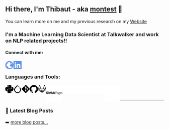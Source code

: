 <!--more-->

## Hi there, I'm Thibaut - aka [montest][website] 👋

You can learn more on me and my previous research on my [Website][website]

### I'm a Machine Learning Data Scientist at Talkwalker and work on NLP related projects!!

#### Connect with me:

[<img align="left" alt="montest.github.io" width="26px" src=logos/globe-blue.svg />][website]
[<img align="left" alt="linkedin" width="26px" src=logos/linkedin-blue.svg />][linkedin]

<br />


### Languages and Tools:

<!-- ![image info](./logos/python.svg) -->

<!-- Light Mode -->
<img align="left" alt="Python" width="26px" src=logos/python-light.svg#gh-light-mode-only />
<img align="left" alt="Python" width="26px" src=logos/pytorch-light.svg#gh-light-mode-only />
<img align="left" alt="Python" width="26px" src=logos/git-light.svg#gh-light-mode-only />
<img align="left" alt="Python" width="26px" src=logos/github-light.svg#gh-light-mode-only />
<img align="left" alt="Python" width="26px" src=logos/gitlab-light.svg#gh-light-mode-only />
<img align="left" alt="Python" width="52px" src=logos/githubpages-light.svg#gh-light-mode-only />

<!-- Dark Mode -->
<img align="left" alt="Python" width="26px" src=logos/python-dark.svg#gh-dark-mode-only />
<img align="left" alt="Python" width="26px" src=logos/pytorch-dark.svg#gh-dark-mode-only />
<img align="left" alt="Python" width="26px" src=logos/git-dark.svg#gh-dark-mode-only />
<img align="left" alt="Python" width="26px" src=logos/github-dark.svg#gh-dark-mode-only />
<img align="left" alt="Python" width="26px" src=logos/gitlab-dark.svg#gh-dark-mode-only />
<img align="left" alt="Python" width="52px" src=logos/githubpages-dark.svg#gh-dark-mode-only />

<br />
<br />

---

### 📕 Latest Blog Posts

<!-- BLOG-POST-LIST:START -->
<!-- BLOG-POST-LIST:END -->

➡️ [more blog posts...][blog_posts]

</details>

[website]: https://montest.github.io
[blog_posts]: https://montest.github.io/year-archive/
[linkedin]: https://www.linkedin.com/in/thibaut-montes-ph-d-194a77a9
